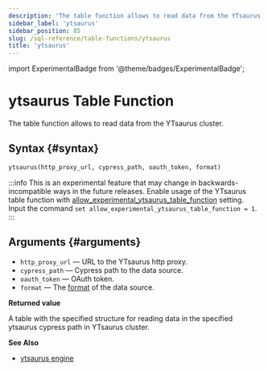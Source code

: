 ```yaml
---
description: 'The table function allows to read data from the YTsaurus cluster.'
sidebar_label: 'ytsaurus'
sidebar_position: 85
slug: /sql-reference/table-functions/ytsaurus
title: 'ytsaurus'
---
```


import ExperimentalBadge from '@theme/badges/ExperimentalBadge';

# ytsaurus Table Function

<ExperimentalBadge/>


The table function allows to read data from the YTsaurus cluster.

## Syntax {#syntax}

```sql
ytsaurus(http_proxy_url, cypress_path, oauth_token, format)
```

:::info
This is an experimental feature that may change in backwards-incompatible ways in the future releases.
Enable usage of the YTsaurus table function
with [allow_experimental_ytsaurus_table_function](/operations/settings/settings#allow_experimental_ytsaurus_table_engine) setting.
Input the command `set allow_experimental_ytsaurus_table_function = 1`.
:::


## Arguments {#arguments}


- `http_proxy_url` — URL to the YTsaurus http proxy.
- `cypress_path` — Cypress path to the data source.
- `oauth_token` — OAuth token.
- `format` — The [format](/interfaces/formats) of the data source.

**Returned value**

A table with the specified structure for reading data in the specified ytsaurus cypress path in YTsaurus cluster.

**See Also**

- [ytsaurus engine](/engines/table-engines/integrations/ytsaurus.md)
